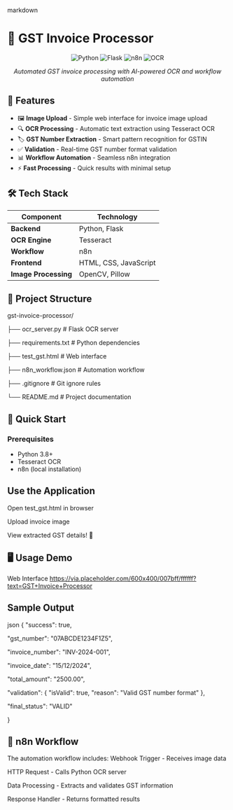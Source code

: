 markdown
# 🧾 GST Invoice Processor

<div align="center">

![Python](https://img.shields.io/badge/Python-3.8%2B-blue)
![Flask](https://img.shields.io/badge/Flask-2.3.3-green)
![n8n](https://img.shields.io/badge/n8n-Workflow_Automation-orange)
![OCR](https://img.shields.io/badge/OCR-Tesseract-lightgrey)

*Automated GST invoice processing with AI-powered OCR and workflow automation*

</div>

## 🚀 Features

- 🖼️ **Image Upload** - Simple web interface for invoice image upload
- 🔍 **OCR Processing** - Automatic text extraction using Tesseract OCR
- 🏷️ **GST Number Extraction** - Smart pattern recognition for GSTIN
- ✅ **Validation** - Real-time GST number format validation
- 📊 **Workflow Automation** - Seamless n8n integration
- ⚡ **Fast Processing** - Quick results with minimal setup

## 🛠️ Tech Stack

| Component | Technology |
|-----------|------------|
| **Backend** | Python, Flask |
| **OCR Engine** | Tesseract |
| **Workflow** | n8n |
| **Frontend** | HTML, CSS, JavaScript |
| **Image Processing** | OpenCV, Pillow |

## 📁 Project Structure
gst-invoice-processor/

├── ocr_server.py # Flask OCR server

├── requirements.txt # Python dependencies

├── test_gst.html # Web interface

├── n8n_workflow.json # Automation workflow

├── .gitignore # Git ignore rules

└── README.md # Project documentation 


## 🎯 Quick Start

### Prerequisites
- Python 3.8+
- Tesseract OCR
- n8n (local installation)



## Use the Application

Open test_gst.html in browser

Upload invoice image

View extracted GST details! 🎉


## 🖥️ Usage Demo

Web Interface
https://via.placeholder.com/600x400/007bff/ffffff?text=GST+Invoice+Processor


## Sample Output
json
{
  "success": true,
  
  "gst_number": "07ABCDE1234F1Z5",
  
  "invoice_number": "INV-2024-001",
  
  "invoice_date": "15/12/2024",
  
  "total_amount": "2500.00",
  
  "validation": {
    "isValid": true,
    "reason": "Valid GST number format"
  },
  
  "final_status": "VALID"

}



## 🎨 n8n Workflow
The automation workflow includes:
Webhook Trigger - Receives image data

HTTP Request - Calls Python OCR server

Data Processing - Extracts and validates GST information

Response Handler - Returns formatted results
